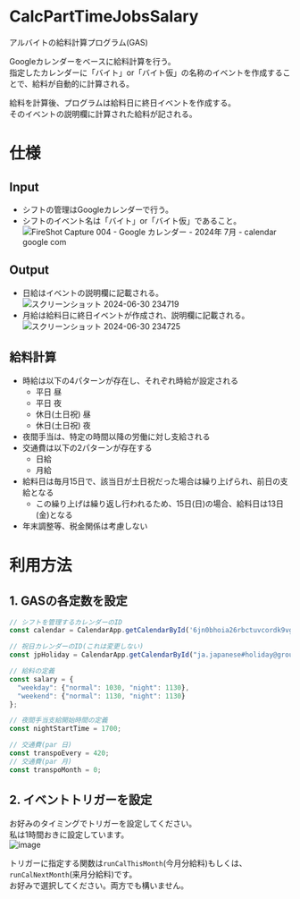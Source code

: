 # CalcPartTimeJobsSalary
アルバイトの給料計算プログラム(GAS)  

Googleカレンダーをベースに給料計算を行う。  
指定したカレンダーに「バイト」or「バイト仮」の名称のイベントを作成することで、給料が自動的に計算される。

給料を計算後、プログラムは給料日に終日イベントを作成する。  
そのイベントの説明欄に計算された給料が記される。

# 仕様

## Input
- シフトの管理はGoogleカレンダーで行う。
- シフトのイベント名は「バイト」or「バイト仮」であること。  
![FireShot Capture 004 - Google カレンダー - 2024年 7月 - calendar google com](https://github.com/hyouhyan/CalcPartTimeJobsSalary/assets/76419486/3770ded5-9f7b-475c-bf76-e78e2f2e578d)

## Output
- 日給はイベントの説明欄に記載される。  
![スクリーンショット 2024-06-30 234719](https://github.com/hyouhyan/CalcPartTimeJobsSalary/assets/76419486/ad241f66-9ae0-4a7d-b776-120da43305aa)
- 月給は給料日に終日イベントが作成され、説明欄に記載される。  
![スクリーンショット 2024-06-30 234725](https://github.com/hyouhyan/CalcPartTimeJobsSalary/assets/76419486/2dbd4a1f-d42c-4c16-90e4-78fbfb354e16)

## 給料計算
- 時給は以下の4パターンが存在し、それぞれ時給が設定される
  - 平日 昼
  - 平日 夜
  - 休日(土日祝) 昼
  - 休日(土日祝) 夜
- 夜間手当は、特定の時間以降の労働に対し支給される
- 交通費は以下の2パターンが存在する
  - 日給
  - 月給
- 給料日は毎月15日で、該当日が土日祝だった場合は繰り上げられ、前日の支給となる
  - この繰り上げは繰り返し行われるため、15日(日)の場合、給料日は13日(金)となる
- 年末調整等、税金関係は考慮しない


# 利用方法
## 1. GASの各定数を設定

```javascript
// シフトを管理するカレンダーのID
const calendar = CalendarApp.getCalendarById('6jn0bhoia26rbctuvcordk9vgk@group.calendar.google.com');

// 祝日カレンダーのID(これは変更しない)
const jpHoliday = CalendarApp.getCalendarById("ja.japanese#holiday@group.v.calendar.google.com");

// 給料の定義
const salary = {
  "weekday": {"normal": 1030, "night": 1130},
  "weekend": {"normal": 1130, "night": 1130}
};

// 夜間手当支給開始時間の定義
const nightStartTime = 1700;

// 交通費(par 日)
const transpoEvery = 420;
// 交通費(par 月)
const transpoMonth = 0;
```

## 2. イベントトリガーを設定
お好みのタイミングでトリガーを設定してください。  
私は1時間おきに設定しています。  
![image](https://github.com/hyouhyan/CalcPartTimeJobsSalary/assets/76419486/9b1c8bfd-0b75-4fe0-94f8-668dcbbc362d)

トリガーに指定する関数は`runCalThisMonth`(今月分給料)もしくは、`runCalNextMonth`(来月分給料)です。  
お好みで選択してください。両方でも構いません。
